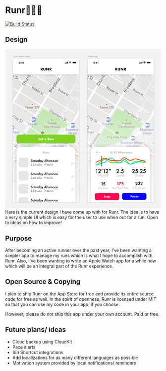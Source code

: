 # Runr🏃🏻‍♂️
[![Build Status](https://travis-ci.org/philipsawyer/Runr.svg?branch=master)](https://travis-ci.org/philipsawyer/Runr)

## Design

![alt text](Current_Design_Screenshot.png "Design Screenshot")
Here is the current design I have come up with for Runr. The idea is to have a very simple UI which is easy for the user to use when out for a run. Open to ideas on how to improve!

## Purpose

After becoming an active runner over the past year, I've been wanting a simpler app to manage my runs which is what I hope to accomplish with Runr. Also, I've been wanting to write an Apple Watch app for a while now which will be an integral part of the Runr experience.

## Open Source & Copying

I plan to ship Runr on the App Store for free and provide its entire source code for free as well. In the spirit of openness, Runr is licensed under MIT so that you can use my code in your app, if you choose.

However, please do not ship this app under your own account. Paid or free.

## Future plans/ ideas

- Cloud backup using CloudKit
- Pace alerts
- Siri Shortcut integrations
- Add localizations for as many different languages as possible
- Motivation system provided by local notifications/ reminders